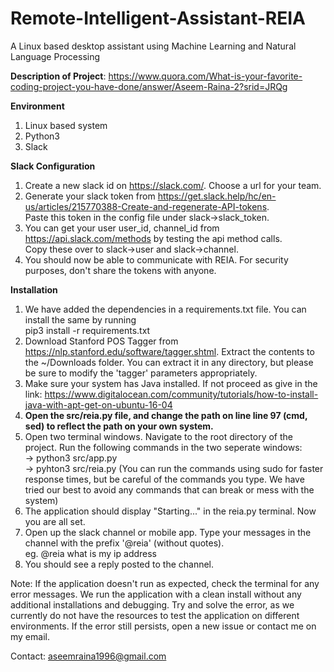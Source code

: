 # Remote-Intelligent-Assistant-REIA
A Linux based desktop assistant using Machine Learning and Natural Language Processing

**Description of Project**: https://www.quora.com/What-is-your-favorite-coding-project-you-have-done/answer/Aseem-Raina-2?srid=JRQg

**Environment**
1. Linux based system
2. Python3
3. Slack

**Slack Configuration**
1. Create a new slack id on https://slack.com/. Choose a url for your team.
2. Generate your slack token from https://get.slack.help/hc/en-us/articles/215770388-Create-and-regenerate-API-tokens.  
   Paste this token in the config file under slack->slack_token.
3. You can get your user user_id, channel_id from https://api.slack.com/methods by testing the api method calls.  
   Copy these over to slack->user and slack->channel.
4. You should now be able to communicate with REIA. For security purposes, don't share the tokens with anyone. 

**Installation**
1. We have added the dependencies in a requirements.txt file. You can install the same by running   
   pip3 install -r requirements.txt
2. Download Stanford POS Tagger from https://nlp.stanford.edu/software/tagger.shtml. Extract the contents to the ~/Downloads
   folder. You can extract it in any directory, but please be sure to modify the 'tagger' parameters appropriately.
3. Make sure your system has Java installed. If not proceed as give in the link:
   https://www.digitalocean.com/community/tutorials/how-to-install-java-with-apt-get-on-ubuntu-16-04
4. **Open the src/reia.py file, and change the path on line line 97 (cmd, sed) to reflect the path on your own system.**
5. Open two terminal windows. Navigate to the root directory of the project. Run the following commands in the two seperate
   windows:  
   -> python3 src/app.py  
   -> pyhton3 src/reia.py
   (You can run the commands using sudo for faster response times, but be careful of the commands you type. We have tried our best
   to avoid any commands that can break or mess with the system)
6. The application should display "Starting..." in the reia.py terminal. Now you are all set.
7. Open up the slack channel or mobile app. Type your messages in the channel with the prefix '@reia' (without quotes).  
   eg. @reia what is my ip address
8. You should see a reply posted to the channel.

Note: If the application doesn't run as expected, check the terminal for any error messages. We run the application with a clean install without any additional installations and debugging. Try and solve the error, as we currently do not have the resources to test the application on different environments. If the error still persists, open a new issue or contact me on my email.

Contact: aseemraina1996@gmail.com
